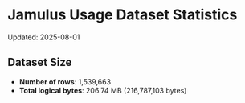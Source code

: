 # Jamulus Usage Dataset Statistics

Updated: 2025-08-01

## Dataset Size
- **Number of rows**: 1,539,663
- **Total logical bytes**: 206.74 MB (216,787,103 bytes)
